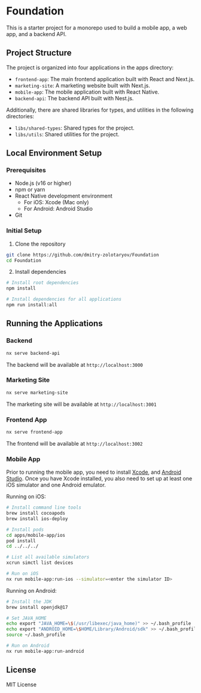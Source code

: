 # Foundation

This is a starter project for a monorepo used to build a mobile app, a web app, and a backend API.

## Project Structure

The project is organized into four applications in the apps directory:

- `frontend-app`: The main frontend application built with React and Next.js.
- `marketing-site`: A marketing website built with Next.js.
- `mobile-app`: The mobile application built with React Native.
- `backend-api`: The backend API built with Nest.js.

Additionally, there are shared libraries for types, and utilities in the following directories:

- `libs/shared-types`: Shared types for the project.
- `libs/utils`: Shared utilities for the project.

## Local Environment Setup

### Prerequisites
- Node.js (v16 or higher)
- npm or yarn
- React Native development environment
  - For iOS: Xcode (Mac only)
  - For Android: Android Studio
- Git

### Initial Setup
1. Clone the repository

```bash
git clone https://github.com/dmitry-zolotaryov/Foundation
cd Foundation
```

2. Install dependencies

```bash
# Install root dependencies
npm install

# Install dependencies for all applications
npm run install:all
```

## Running the Applications

### Backend

```bash
nx serve backend-api
```

The backend will be available at `http://localhost:3000`

### Marketing Site

```bash
nx serve marketing-site
```

The marketing site will be available at `http://localhost:3001`

### Frontend App

```bash
nx serve frontend-app
```

The frontend will be available at `http://localhost:3002`

### Mobile App

Prior to running the mobile app, you need to install [Xcode](https://developer.apple.com/xcode/), and [Android Studio](https://developer.android.com/studio). Once you have Xcode installed, you also need to set up at least one iOS simulator and one Android emulator.

Running on iOS:

```bash
# Install command line tools
brew install cocoapods
brew install ios-deploy

# Install pods
cd apps/mobile-app/ios
pod install
cd ../../../

# List all available simulators
xcrun simctl list devices

# Run on iOS
nx run mobile-app:run-ios --simulator=<enter the simulator ID>
```

Running on Android:

```bash
# Install the JDK
brew install openjdk@17

# Set JAVA_HOME
echo export "JAVA_HOME=\$(/usr/libexec/java_home)" >> ~/.bash_profile
echo export "ANDROID_HOME=\$HOME/Library/Android/sdk" >> ~/.bash_profile
source ~/.bash_profile

# Run on Android
nx run mobile-app:run-android
```

## License

MIT License